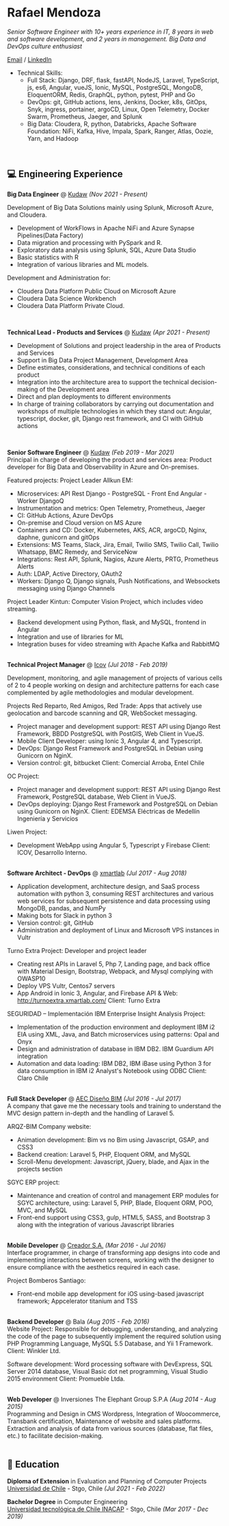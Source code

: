 # Rafael Mendoza

_Senior Software Engineer with 10+ years experience in IT, 8 years in web and software development, and 2 years in management.
Big Data and DevOps culture enthusiast_ <br>

[Email](mailto:rmendoza@programmer.net) / [LinkedIn](https://www.linkedin.com/in/rmendozag/)

* Technical Skills:
    * Full Stack: Django, DRF, flask, fastAPI, NodeJS, Laravel, TypeScript, js, es6, Angular, vueJS, Ionic, MySQL, PostgreSQL, MongoDB, EloquentORM, Redis, GraphQL, python, pytest, PHP and Go
    * DevOps: git, GitHub actions, lens, Jenkins, Docker, k8s, GitOps, Snyk, ingress, portainer, argoCD, Linux, Open Telemetry, Docker Swarm, Prometheus, Jaeger, and Splunk
    * Big Data: Cloudera, R, python, Databricks, Apache Software Foundation: NiFi, Kafka, Hive, Impala, Spark, Ranger, Atlas, Oozie, Yarn, and Hadoop
<br>

## 💻 Engineering Experience

**Big Data Engineer** @ [Kudaw](https://www.kudaw.com/home) _(Nov 2021 - Present)_ <br>

Development of Big Data Solutions mainly using Splunk, Microsoft Azure, and Cloudera.

- Development of WorkFlows in Apache NiFi and Azure Synapse Pipelines(Data Factory)
- Data migration and processing with PySpark and R.
- Exploratory data analysis using Splunk, SQL, Azure Data Studio 
- Basic statistics with R
- Integration of various libraries and ML models.

Development and Administration for:
- Cloudera Data Platform Public Cloud on Microsoft Azure
- Cloudera Data Science Workbench
- Cloudera Data Platform Private Cloud.
<br>

**Technical Lead - Products and Services** @ [Kudaw](https://www.kudaw.com/home) _(Apr 2021 - Present)_ <br>

- Development of Solutions and project leadership in the area of Products and Services
- Support in Big Data Project Management, Development Area 
- Define estimates, considerations, and technical conditions of each product
- Integration into the architecture area to support the technical decision-making of the Development area
- Direct and plan deployments to different environments
- In charge of training collaborators by carrying out documentation and workshops of multiple technologies in which they stand out: Angular, typescript, docker, git, Django rest framework, and CI with GitHub actions
<br>

**Senior Software Engineer** @ [Kudaw](https://www.kudaw.com/home) _(Feb 2019 - Mar 2021)_ <br>
Principal in charge of developing the product and services area: Product developer for Big Data and Observability in Azure and On-premises.

Featured projects:
Project Leader Allkun EM:
- Microservices: API Rest Django - PostgreSQL - Front End Angular - Worker DjangoQ
- Instrumentation and metrics: Open Telemetry, Prometheus, Jaeger
- CI: GitHub Actions, Azure DevOps
- On-premise and Cloud version on MS Azure
- Containers and CD: Docker, Kubernetes, AKS, ACR, argoCD, Nginx, daphne, gunicorn and gitOps
- Extensions: MS Teams, Slack, Jira, Email, Twilio SMS, Twilio Call, Twilio Whatsapp, BMC Remedy, and ServiceNow
- Integrations: Rest API, Splunk, Nagios, Azure Alerts, PRTG, Prometheus Alerts
- Auth: LDAP, Active Directory, OAuth2
- Workers: Django Q, Django signals, Push Notifications, and Websockets messaging using Django Channels

Project Leader Kintun:
Computer Vision Project, which includes video streaming.
- Backend development using Python, flask, and MySQL, frontend in Angular
- Integration and use of libraries for ML
- Integration buses for video streaming with Apache Kafka and RabbitMQ
<br><br>

**Technical Project Manager** @ [Icov](https://www.linkedin.com/company/icov-consultores-tecnologicos-asociados/) _(Jul 2018 - Feb 2019)_ <br>

Development, monitoring, and agile management of projects of various cells of 2 to 4 people working on design and architecture patterns for each case complemented by agile methodologies and modular development.

Projects Red Reparto, Red Amigos, Red Trade:
Apps that actively use geolocation and barcode scanning and QR, WebSocket messaging.
- Project manager and development support: REST API using Django Rest Framework, BBDD PostgreSQL with PostGIS, Web Client in VueJS.
- Mobile Client Developer: using Ionic 3, Angular 4, and Typescript.
- DevOps: Django Rest Framework and PostgreSQL in Debian using Gunicorn on NginX.
- Version control: git, bitbucket 
Client: Comercial Arroba, Entel Chile

OC Project:
- Project manager and development support: REST API using Django Rest Framework, PostgreSQL database, Web Client in VueJS.
- DevOps deploying: Django Rest Framework and PostgreSQL on Debian using Gunicorn on NginX.
Client: EDEMSA Eléctricas de Medellín Ingeniería y Servicios

Liwen Project:
- Development WebApp using Angular 5, Typescript y Firebase
Client: ICOV, Desarrollo Interno.
<br><br>


**Software Architect - DevOps** @ [xmartlab](https://www.xmartlab.com/) _(Jul 2017 - Aug 2018)_ <br>

- Application development, architecture design, and SaaS process automation with python 3, consuming REST architectures and various web services for subsequent persistence and data processing using MongoDB, pandas, and NumPy
- Making bots for Slack in python 3
- Version control: git, GitHub
- Administration and deployment of Linux and Microsoft VPS instances in Vultr

Turno Extra Project:
Developer and project leader
- Creating rest APIs in Laravel 5, Php 7, Landing page, and back office with Material Design, Bootstrap, Webpack, and Mysql complying with OWASP10
- Deploy VPS Vultr, Centos7 servers
- App Android in Ionic 3, Angular, and Firebase
API & Web: http://turnoextra.xmartlab.com/
Client: Turno Extra

SEGURIDAD – Implementación IBM Enterprise Insight Analysis Project:
- Implementation of the production environment and deployment IBM i2 EIA using XML, Java, and Batch microservices using patterns: Opal and Onyx
- Design and administration of database in IBM DB2. IBM Guardium API integration
- Automation and data loading: IBM DB2, IBM iBase using Python 3 for data consumption in IBM i2 Analyst's Notebook using ODBC
Client: Claro Chile
<br><br>


**Full Stack Developer** @ [AEC Diseño BIM](https://arqz-bim.com/) _(Jul 2016 - Jul 2017)_ <br>
A company that gave me the necessary tools and training to understand the MVC design pattern in-depth and the handling of Laravel 5.

ARQZ-BIM Company website:
- Animation development: Bim vs no Bim using Javascript, GSAP, and CSS3
- Backend creation: Laravel 5, PHP, Eloquent ORM, and MySQL
- Scroll-Menu development: Javascript, jQuery, blade, and Ajax in the projects section

SGYC ERP project:
- Maintenance and creation of control and management ERP modules for SGYC architecture, using: Laravel 5, PHP, Blade, Eloquent ORM, POO, MVC, and MySQL
- Front-end support using CSS3, gulp, HTML5, SASS, and Bootstrap 3 along with the integration of various Javascript libraries
<br><br>

**Mobile Developer** @ [Creador S.A.](http://www.creador.cl/) _(Mar 2016 - Jul 2016)_ <br>
Interface programmer, in charge of transforming app designs into code and implementing interactions between screens, working with the designer to ensure compliance with the aesthetics required in each case.

Project Bomberos Santiago:
- Front-end mobile app development for iOS using-based javascript framework; Appcelerator titanium and TSS
<br><br>

**Backend Developer** @ Bala _(Aug 2015 - Feb 2016)_ <br>
Website Project:
Responsible for debugging, understanding, and analyzing the code of the page to subsequently implement the required solution using PHP Programming Language, MySQL 5.5 Database, and Yii 1 Framework.
Client: Winkler Ltd.

Software development:
Word processing software with DevExpress, SQL Server 2014 database, Visual Basic dot net programming, Visual Studio 2015 environment
Client: Promueble Ltda.
<br><br>

**Web Developer** @ Inversiones The Elephant Group S.P.A _(Aug 2014 - Aug 2015)_ <br>
Programming and Design in CMS Wordpress, Integration of Woocommerce, Transbank certification, Maintenance of website and sales platforms.
Extraction and analysis of data from various sources (database, flat files, etc.) to facilitate decision-making.
<br><br>

## 🏫 Education

**Diploma of Extension** in Evaluation and Planning of Computer Projects <br>
[Universidad de Chile](https://fen.uchile.cl/es) - Stgo, Chile _(Jul 2021 - Feb 2022)_ <br>

**Bachelor Degree** in Computer Engineering <br>
[Universidad tecnológica de Chile INACAP](https://portales.inacap.cl/) - Stgo, Chile _(Mar 2017 - Dec 2019)_ <br>


